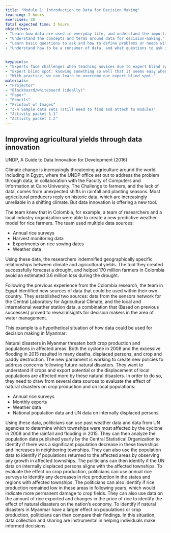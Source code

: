 ```yaml
---
title: "Module 1: Introduction to Data for Decision Making"
teaching: 3 hours
exercises: 30
Total expected time: 3 hours
objectives:
- "Learn how data are used in everyday life, and understand the importance of data collection, analysis, and sharing."
- "Understand the concepts and terms around data for decision-making."
- "Learn basic questions to ask and how to define problems or needs within the participants’ community or organization."
- "Understand how to be a consumer of data, and what questions to ask in order to use the data for decision making."


keypoints:
- "Experts face challenges when teaching novices due to expert blind spot."
- "Expert blind spot: knowing something so well that it seems easy when it's not."
- "With practice, we can learn to overcome our expert blind spot."
materials: 
- "Projector"
- "Blackboard/whiteboard (ideally)"
- "Paper"
- "Pencils" 
- "Printout of Images"
- "3-4 Sample data sets (still need to find and attach to module)"
- "Activity packet 1.1" 
- "Activity packet 1.2"
---
```


## Improving agricultural yields through data innovation
UNDP, A Guide to Data Innovation for Development (2016)

Climate change is increasingly threatening agriculture around the world, including in Egypt, where the UNDP office set out to address the problem through data, in collaboration with the Faculty of Computers and Information at Cairo University. 
The Challenge to farmers, and the lack of data, comes from unexpected shifts in rainfall and planting seasons. Most agricultural producers reply on historic data, which are increasingly unreliable in a shifting climate. But data innovation is offering a new tool. 

The team knew that in Colombia, for example, a team of researchers and a local industry organization were able to create a new predictive weather model for rice farmers. The team used multiple data sources: 
- Annual rice surveys
- Harvest monitoring data
- Experiments on rice sowing dates 
- Weather data 

Using these data, the researchers indemnified geographically specific relationships between climate and agricultural yields. The tool they created successfully forecast a drought, and helped 170 million farmers in Colombia avoid an estimated 3.6 million loss during the drought. 

Following the previous experience from the Colombia research, the team in Egypt identified new sources of data that could be used within their own country. They established two sources: data from the sensors network for the Central Laboratory for Agricultural Climate, and the local and international weather station data, a combination that (Based on previous successes) proved to reveal insights for decision makers in the area of water management. 

This example is a hypothetical situation of how data could be used for decision making in Myanmar:

Natural disasters in Myanmar threaten both crop production and populations in affected areas. Both the cyclone in 2008 and the excessive flooding in 2015 resulted in many deaths, displaced persons, and crop and paddy destruction. The new parliament is working to create new policies to address concerns following future natural disasters. They want to understand if crops and export potential or the displacement of local populations are affected more by these natural disasters. In order to do so, they need to draw from several data sources to evaluate the effect of natural disasters on crop production and on local populations:

- Annual rice surveys
- Monthly exports
- Weather data
- National population data and UN data on internally displaced persons

Using these data, politicians can use past weather data and data from UN agencies to determine which townships were most affected by the cyclone in 2008 and the rainfall and flooding in 2015. They can then analyze the population data published yearly by the Central Statistical Organization to identify if there was a significant population decrease in these townships and increases in neighboring townships. They can also use the population data to identify if populations returned to the affected areas by observing any growth in affected townships. The politicians can then identify if the UN data on internally displaced persons aligns with the affected townships. To evaluate the effect on crop production, politicians can use annual rice surveys to identify any decreases in rice production in the states and regions with affected townships. The politicians can also identify if rice production remained low in these areas in following years, which would indicate more permanent damage to crop fields. They can also use data on the amount of rice exported and changes in the price of rice to identify the effect of natural disasters on the nation’s economy. To identify if natural disasters in Myanmar have a larger effect on populations or crop production, politicians can then compare their findings. In this situation, data collection and sharing are instrumental in helping individuals make informed decisions. 


